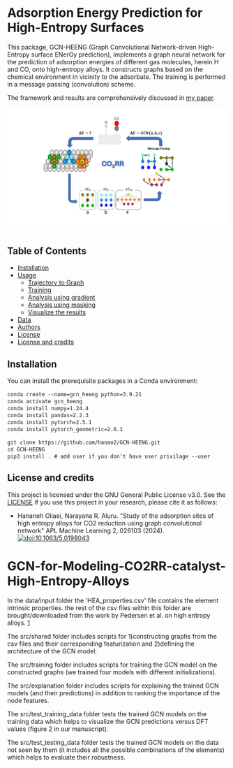# Adsorption Energy Prediction for High-Entropy Surfaces
This package, GCN-HEENG (Graph Convolutional Network-driven High-Entropy surface ENerGy prediction), implements a graph neural network for the prediction of adsorption energies of different gas molecules, herein H and CO, onto high-entropy alloys. It constructs graphs based on the chemical environment in vicinity to the adsorbate. The training is performed in a message passing (convolution) scheme.

The framework and results are comprehensively discussed in [my paper](https://pubs.aip.org/aip/aml/article/2/2/026103/3280563).

![Alt text](doc/logo.jpg)

## Table of Contents

- [Installation](#Installation)
- [Usage](#usage)
  - [Trajectory to Graph](#MD-Data-Processing)
  - [Training](#Graph-neural-network-training)
  - [Analysis using gradient](#Saliency-Map)
  - [Analysis using masking](#masking-Explaination)
  - [Visualize the results](#visualize-the-results)
- [Data](#data)
- [Authors](#authors)
- [License](#license)
- [License and credits](#License-and-credits)

## Installation 
You can install the prerequisite packages in a Conda environment:
  ```
  conda create --name=gcn_heeng python=3.9.21
  conda activate gcn_heeng
  conda install numpy=1.24.4
  conda install pandas=2.2.3
  conda install pytorch=2.5.1
  conda install pytorch_geometric=2.6.1
  ```
  
  ```
  git clone https://github.com/hanao2/GCN-HEENG.git
  cd GCN-HEENG
  pip3 install . # add user if you don't have user privilage --user 
  ```

## License and credits
This project is licensed under the GNU General Public License v3.0. See the [LICENSE](./license.txt)
If you use this project in your research, please cite it as follows:
- Hananeh Oliaei, Narayana R. Aluru. "Study of the adsorption sites of high entropy alloys for CO2 reduction using graph convolutional network" APL Machine Learning 2, 026103 (2024).
[![doi:10.1063/5.0198043](https://img.shields.io/badge/DOI-10.1063%2F5.0198043-blue)](https://doi.org/10.1063/5.0198043)


# GCN-for-Modeling-CO2RR-catalyst-High-Entropy-Alloys
In the data/input folder the 'HEA_properties.csv' file contains the element intrinsic properties. the rest of the csv files within this folder are brought/downloaded from the work by Pedersen et al. on high entropy alloys. [1]

The src/shared folder includes scripts for 1)constructing graphs from the csv files and their corresponding featurization and 2)defining the architecture of the GCN model.

The src/training folder includes scripts for training the GCN model on the constructed graphs (we trained four models with different initializations).

The src/explanation folder includes scripts for explaining the trained GCN models (and their predictions) in addition to ranking the importance of the node features.

The src/test_training_data folder tests the trained GCN models on the training data which helps to visualize the GCN predictions versus DFT values (figure 2 in our manuscript).

The src/test_testing_data folder tests the trained GCN models on the data not seen by them (it includes all the possible combinations of the elements) which helps to evaluate their robustness.

[1]: https://pubs.acs.org/doi/full/10.1021/acscatal.9b04343
